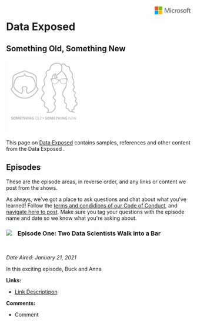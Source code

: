 <img style="float: right;" src="./graphics/solutions-microsoft-logo-small.png">

# Data Exposed
## Something Old, Something New
<img  width="200" src="./graphics/sosn-transp-white.png">

This page on [Data Exposed](https://microsoft.github.io/dataexposed/) contains samples, references and other content from the Data Exposed .

## Episodes

These are the episode  areas, in reverse order, and any links or content we post from the shows. 

As always, we've got a place to ask questions and chat about what you've learned! Follow the [terms and condidions of our Code of Conduct](https://opensource.microsoft.com/codeofconduct/), and [navigate here to post](https://github.com/microsoft/dataexposed/discussions). Make sure you tag your questions with the episode name and date so we know what you're asking about.

<h3><img style="float: left; margin: 0px 15px 15px 0px;" src="https://github.com/microsoft/dataexposed/graphics/Camera.png?raw=true"><b>     Episode One: Two Data Scientists Walk into a Bar</b></h3> 
<br>

*Date Aired: January 21, 2021*

In this exciting episode, Buck and Anna 

**Links:**
- [Link Descriptipon](https://github.com/Microsoft/sqlworkshops)

**Comments:** 
- Comment


